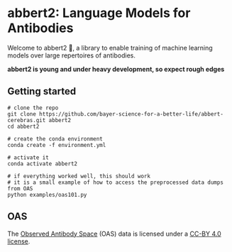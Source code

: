 abbert2: Language Models for Antibodies
=======================================

Welcome to abbert2 :wave:, a library to enable training of machine learning
models over large repertoires of antibodies.

**abbert2 is young and under heavy development, so expect rough edges**

Getting started
---------------

```shell
# clone the repo
git clone https://github.com/bayer-science-for-a-better-life/abbert-cerebras.git abbert2
cd abbert2

# create the conda environment
conda create -f environment.yml

# activate it
conda activate abbert2

# if everything worked well, this should work
# it is a small example of how to access the preprocessed data dumps from OAS
python examples/oas101.py
```


OAS
---

The [Observed Antibody Space](http://opig.stats.ox.ac.uk/webapps/oas/) (OAS) data
is licensed under a [CC-BY 4.0 license](https://creativecommons.org/licences/by/4.0/).
